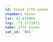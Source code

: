 ```yaml
---
id: house-17th-essex
chamber: house
lat: 42.670965
lng: -71.1771871
name: 17th Essex
van_id: '041'
---
```

